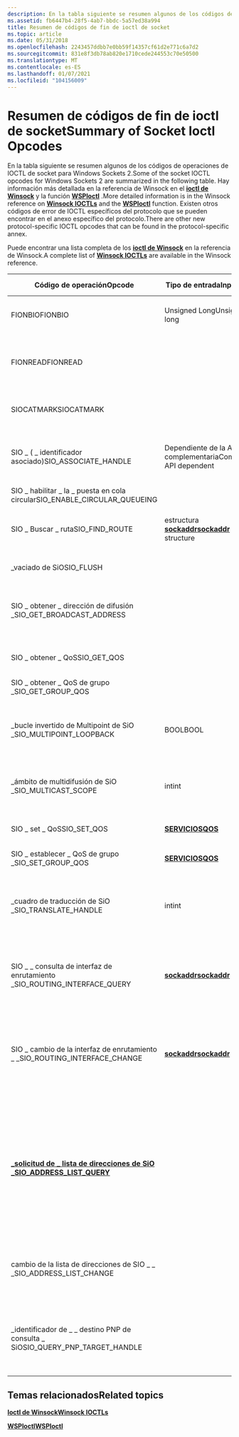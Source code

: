 ```yaml
---
description: En la tabla siguiente se resumen algunos de los códigos de operaciones de IOCTL de socket para Windows Sockets 2.
ms.assetid: fb6447b4-28f5-4ab7-bbdc-5a57ed38a994
title: Resumen de códigos de fin de ioctl de socket
ms.topic: article
ms.date: 05/31/2018
ms.openlocfilehash: 2243457ddbb7e0bb59f14357cf61d2e771c6a7d2
ms.sourcegitcommit: 831e8f3db78ab820e1710cede244553c70e50500
ms.translationtype: MT
ms.contentlocale: es-ES
ms.lasthandoff: 01/07/2021
ms.locfileid: "104156009"
---
```

# <a name="summary-of-socket-ioctl-opcodes"></a><span data-ttu-id="1afd3-103">Resumen de códigos de fin de ioctl de socket</span><span class="sxs-lookup"><span data-stu-id="1afd3-103">Summary of Socket Ioctl Opcodes</span></span>

<span data-ttu-id="1afd3-104">En la tabla siguiente se resumen algunos de los códigos de operaciones de IOCTL de socket para Windows Sockets 2.</span><span class="sxs-lookup"><span data-stu-id="1afd3-104">Some of the socket IOCTL opcodes for Windows Sockets 2 are summarized in the following table.</span></span> <span data-ttu-id="1afd3-105">Hay información más detallada en la referencia de Winsock en el [**ioctl de Winsock**](winsock-ioctls.md) y la función [**WSPIoctl**](/previous-versions/windows/hardware/network/ff566296(v=vs.85)) .</span><span class="sxs-lookup"><span data-stu-id="1afd3-105">More detailed information is in the Winsock reference on [**Winsock IOCTLs**](winsock-ioctls.md) and the [**WSPIoctl**](/previous-versions/windows/hardware/network/ff566296(v=vs.85)) function.</span></span> <span data-ttu-id="1afd3-106">Existen otros códigos de error de IOCTL específicos del protocolo que se pueden encontrar en el anexo específico del protocolo.</span><span class="sxs-lookup"><span data-stu-id="1afd3-106">There are other new protocol-specific IOCTL opcodes that can be found in the protocol-specific annex.</span></span>

<span data-ttu-id="1afd3-107">Puede encontrar una lista completa de los [**ioctl de Winsock**](winsock-ioctls.md) en la referencia de Winsock.</span><span class="sxs-lookup"><span data-stu-id="1afd3-107">A complete list of [**Winsock IOCTLs**](winsock-ioctls.md) are available in the Winsock reference.</span></span>



| <span data-ttu-id="1afd3-108">Código de operación</span><span class="sxs-lookup"><span data-stu-id="1afd3-108">Opcode</span></span>                                                      | <span data-ttu-id="1afd3-109">Tipo de entrada</span><span class="sxs-lookup"><span data-stu-id="1afd3-109">Input type</span></span>                               | <span data-ttu-id="1afd3-110">Tipo de salida</span><span class="sxs-lookup"><span data-stu-id="1afd3-110">Output type</span></span>                                 | <span data-ttu-id="1afd3-111">Significado</span><span class="sxs-lookup"><span data-stu-id="1afd3-111">Meaning</span></span>                                                                                                                                                                                                            |
|-------------------------------------------------------------|------------------------------------------|---------------------------------------------|--------------------------------------------------------------------------------------------------------------------------------------------------------------------------------------------------------------------|
| <span data-ttu-id="1afd3-112">FIONBIO</span><span class="sxs-lookup"><span data-stu-id="1afd3-112">FIONBIO</span></span>                                                     | <span data-ttu-id="1afd3-113">Unsigned Long</span><span class="sxs-lookup"><span data-stu-id="1afd3-113">Unsigned long</span></span>                            | <Not used>                            | <span data-ttu-id="1afd3-114">Habilita o deshabilita el modo de no bloqueo en el socket.</span><span class="sxs-lookup"><span data-stu-id="1afd3-114">Enables or disables nonblocking mode on the socket.</span></span>                                                                                                                                                                |
| <span data-ttu-id="1afd3-115">FIONREAD</span><span class="sxs-lookup"><span data-stu-id="1afd3-115">FIONREAD</span></span>                                                    | <Not used>                         | <span data-ttu-id="1afd3-116">Unsigned Long</span><span class="sxs-lookup"><span data-stu-id="1afd3-116">Unsigned long</span></span>                               | <span data-ttu-id="1afd3-117">Determina la cantidad de datos que se pueden leer de forma atómica desde el socket.</span><span class="sxs-lookup"><span data-stu-id="1afd3-117">Determines the amount of data that can be read atomically from the socket.</span></span>                                                                                                                                         |
| <span data-ttu-id="1afd3-118">SIOCATMARK</span><span class="sxs-lookup"><span data-stu-id="1afd3-118">SIOCATMARK</span></span>                                                  | <Not used>                         | <span data-ttu-id="1afd3-119">BOOL</span><span class="sxs-lookup"><span data-stu-id="1afd3-119">BOOL</span></span>                                        | <span data-ttu-id="1afd3-120">Determina si se han leído o no todos los datos OOB.</span><span class="sxs-lookup"><span data-stu-id="1afd3-120">Determines whether or not all OOB data has been read.</span></span>                                                                                                                                                              |
| <span data-ttu-id="1afd3-121">SIO \_ ( \_ identificador asociado)</span><span class="sxs-lookup"><span data-stu-id="1afd3-121">SIO\_ASSOCIATE\_HANDLE</span></span>                                      | <span data-ttu-id="1afd3-122">Dependiente de la API complementaria</span><span class="sxs-lookup"><span data-stu-id="1afd3-122">Companion API dependent</span></span>                  | <Not used>                            | <span data-ttu-id="1afd3-123">Asocia el socket con el identificador especificado de una interfaz complementaria.</span><span class="sxs-lookup"><span data-stu-id="1afd3-123">Associates the socket with the specified handle of a companion interface.</span></span>                                                                                                                                          |
| <span data-ttu-id="1afd3-124">SIO \_ habilitar \_ la \_ puesta en cola circular</span><span class="sxs-lookup"><span data-stu-id="1afd3-124">SIO\_ENABLE\_CIRCULAR\_QUEUEING</span></span>                             | <Not used>                         | <Not used>                            | <span data-ttu-id="1afd3-125">Habilita la puesta en cola circular.</span><span class="sxs-lookup"><span data-stu-id="1afd3-125">Enables circular queuing.</span></span>                                                                                                                                                                                          |
| <span data-ttu-id="1afd3-126">SIO \_ Buscar \_ ruta</span><span class="sxs-lookup"><span data-stu-id="1afd3-126">SIO\_FIND\_ROUTE</span></span>                                            | <span data-ttu-id="1afd3-127">estructura [**sockaddr**](sockaddr-2.md)</span><span class="sxs-lookup"><span data-stu-id="1afd3-127">[**sockaddr**](sockaddr-2.md) structure</span></span> | <Not used>                            | <span data-ttu-id="1afd3-128">Solicita la ruta a la dirección especificada que se va a detectar.</span><span class="sxs-lookup"><span data-stu-id="1afd3-128">Requests the route to the specified address to be discovered.</span></span>                                                                                                                                                      |
| <span data-ttu-id="1afd3-129">\_vaciado de SiO</span><span class="sxs-lookup"><span data-stu-id="1afd3-129">SIO\_FLUSH</span></span>                                                  | <Not used>                         | <Not used>                            | <span data-ttu-id="1afd3-130">Descarta el contenido actual de la cola de envío.</span><span class="sxs-lookup"><span data-stu-id="1afd3-130">Discards current contents of the sending queue.</span></span>                                                                                                                                                                    |
| <span data-ttu-id="1afd3-131">SIO \_ obtener \_ dirección de difusión \_</span><span class="sxs-lookup"><span data-stu-id="1afd3-131">SIO\_GET\_BROADCAST\_ADDRESS</span></span>                                | <Not used>                         | <span data-ttu-id="1afd3-132">estructura [**sockaddr**](sockaddr-2.md)</span><span class="sxs-lookup"><span data-stu-id="1afd3-132">[**sockaddr**](sockaddr-2.md) structure</span></span>    | <span data-ttu-id="1afd3-133">Recupera la dirección de difusión específica del protocolo que se va a usar en [**WSPSendTo**](/previous-versions/windows/desktop/legacy/ms742291(v=vs.85)).</span><span class="sxs-lookup"><span data-stu-id="1afd3-133">Retrieves the protocol-specific broadcast address to be used in [**WSPSendTo**](/previous-versions/windows/desktop/legacy/ms742291(v=vs.85)).</span></span>                                                                                                                  |
| <span data-ttu-id="1afd3-134">SIO \_ obtener \_ QoS</span><span class="sxs-lookup"><span data-stu-id="1afd3-134">SIO\_GET\_QOS</span></span>                                               | <Not used>                         | [<span data-ttu-id="1afd3-135">**SERVICIOS**</span><span class="sxs-lookup"><span data-stu-id="1afd3-135">**QOS**</span></span>](/windows/win32/api/winsock2/ns-winsock2-qos)                          | <span data-ttu-id="1afd3-136">Recupera las especificaciones de flujo actuales para el socket.</span><span class="sxs-lookup"><span data-stu-id="1afd3-136">Retrieves current flow specifications for the socket.</span></span>                                                                                                                                                              |
| <span data-ttu-id="1afd3-137">SIO \_ obtener \_ QoS de grupo \_</span><span class="sxs-lookup"><span data-stu-id="1afd3-137">SIO\_GET\_GROUP\_QOS</span></span>                                        | <Not used>                         | [<span data-ttu-id="1afd3-138">**SERVICIOS**</span><span class="sxs-lookup"><span data-stu-id="1afd3-138">**QOS**</span></span>](/windows/win32/api/winsock2/ns-winsock2-qos)                          | <span data-ttu-id="1afd3-139">Reservado.</span><span class="sxs-lookup"><span data-stu-id="1afd3-139">Reserved.</span></span>                                                                                                                                                                                                          |
| <span data-ttu-id="1afd3-140">\_bucle invertido de Multipoint de SiO \_</span><span class="sxs-lookup"><span data-stu-id="1afd3-140">SIO\_MULTIPOINT\_LOOPBACK</span></span>                                   | <span data-ttu-id="1afd3-141">BOOL</span><span class="sxs-lookup"><span data-stu-id="1afd3-141">BOOL</span></span>                                     | <Not used>                            | <span data-ttu-id="1afd3-142">Controla si los datos enviados en una sesión de Multipoint también se recibirán en el mismo socket del host local.</span><span class="sxs-lookup"><span data-stu-id="1afd3-142">Controls whether data sent in a multipoint session will also be received by the same socket on the local host.</span></span>                                                                                                     |
| <span data-ttu-id="1afd3-143">\_ámbito de multidifusión de SiO \_</span><span class="sxs-lookup"><span data-stu-id="1afd3-143">SIO\_MULTICAST\_SCOPE</span></span>                                       | <span data-ttu-id="1afd3-144">int</span><span class="sxs-lookup"><span data-stu-id="1afd3-144">int</span></span>                                      | <Not used>                            | <span data-ttu-id="1afd3-145">Especifica el ámbito en el que se realizarán las transmisiones de multidifusión.</span><span class="sxs-lookup"><span data-stu-id="1afd3-145">Specifies the scope over which multicast transmissions will occur.</span></span>                                                                                                                                                 |
| <span data-ttu-id="1afd3-146">SIO \_ set \_ QoS</span><span class="sxs-lookup"><span data-stu-id="1afd3-146">SIO\_SET\_QOS</span></span>                                               | [<span data-ttu-id="1afd3-147">**SERVICIOS**</span><span class="sxs-lookup"><span data-stu-id="1afd3-147">**QOS**</span></span>](/windows/win32/api/winsock2/ns-winsock2-qos)                       | <Not used>                            | <span data-ttu-id="1afd3-148">Establece nuevas especificaciones de flujo para el socket.</span><span class="sxs-lookup"><span data-stu-id="1afd3-148">Establishes new flow specifications for the socket.</span></span>                                                                                                                                                                |
| <span data-ttu-id="1afd3-149">SIO \_ establecer \_ QoS de grupo \_</span><span class="sxs-lookup"><span data-stu-id="1afd3-149">SIO\_SET\_GROUP\_QOS</span></span>                                        | [<span data-ttu-id="1afd3-150">**SERVICIOS**</span><span class="sxs-lookup"><span data-stu-id="1afd3-150">**QOS**</span></span>](/windows/win32/api/winsock2/ns-winsock2-qos)                       | <Not used>                            | <span data-ttu-id="1afd3-151">Reservado.</span><span class="sxs-lookup"><span data-stu-id="1afd3-151">Reserved.</span></span>                                                                                                                                                                                                          |
| <span data-ttu-id="1afd3-152">\_cuadro de traducción de SiO \_</span><span class="sxs-lookup"><span data-stu-id="1afd3-152">SIO\_TRANSLATE\_HANDLE</span></span>                                      | <span data-ttu-id="1afd3-153">int</span><span class="sxs-lookup"><span data-stu-id="1afd3-153">int</span></span>                                      | <span data-ttu-id="1afd3-154">Complemento dependiente de la API</span><span class="sxs-lookup"><span data-stu-id="1afd3-154">Companion-API dependent</span></span>                     | <span data-ttu-id="1afd3-155">Obtiene un identificador correspondiente para socket *s* que es válido en el contexto de una interfaz complementaria.</span><span class="sxs-lookup"><span data-stu-id="1afd3-155">Obtains a corresponding handle for socket *s* that is valid in the context of a companion interface.</span></span>                                                                                                               |
| <span data-ttu-id="1afd3-156">SIO \_ \_ consulta de interfaz de enrutamiento \_</span><span class="sxs-lookup"><span data-stu-id="1afd3-156">SIO\_ROUTING\_INTERFACE\_QUERY</span></span>                              | [<span data-ttu-id="1afd3-157">**sockaddr**</span><span class="sxs-lookup"><span data-stu-id="1afd3-157">**sockaddr**</span></span>](sockaddr-2.md)           | [<span data-ttu-id="1afd3-158">**sockaddr**</span><span class="sxs-lookup"><span data-stu-id="1afd3-158">**sockaddr**</span></span>](sockaddr-2.md)              | <span data-ttu-id="1afd3-159">Obtiene la dirección de la interfaz local que se debe usar para enviar a la dirección especificada.</span><span class="sxs-lookup"><span data-stu-id="1afd3-159">Obtains the address of the local interface that should be used to send to the specified address.</span></span>                                                                                                                   |
| <span data-ttu-id="1afd3-160">SIO \_ cambio de la interfaz de enrutamiento \_ \_</span><span class="sxs-lookup"><span data-stu-id="1afd3-160">SIO\_ROUTING\_INTERFACE\_CHANGE</span></span>                             | [<span data-ttu-id="1afd3-161">**sockaddr**</span><span class="sxs-lookup"><span data-stu-id="1afd3-161">**sockaddr**</span></span>](sockaddr-2.md)           | <Not used>                            | <span data-ttu-id="1afd3-162">Solicita la notificación de cambios en la información notificada a través de \_ \_ \_ la consulta de interfaz de enrutamiento de SiO para la dirección especificada.</span><span class="sxs-lookup"><span data-stu-id="1afd3-162">Requests notification of changes in information reported through SIO\_ROUTING\_INTERFACE\_QUERY for the specified address.</span></span>                                                                                         |
| <span data-ttu-id="1afd3-163">[**\_solicitud de \_ lista de direcciones de SiO \_**](/previous-versions/windows/desktop/legacy/dd877219(v=vs.85))</span><span class="sxs-lookup"><span data-stu-id="1afd3-163">[**SIO\_ADDRESS\_LIST\_QUERY**](/previous-versions/windows/desktop/legacy/dd877219(v=vs.85))</span></span> | <Not used>                         | [<span data-ttu-id="1afd3-164">**Dirección de SOCKET \_**</span><span class="sxs-lookup"><span data-stu-id="1afd3-164">**SOCKET\_ADDRESS**</span></span>](/windows/desktop/api/Ws2def/ns-ws2def-socket_address) | <span data-ttu-id="1afd3-165">Obtiene una lista de direcciones de transporte locales de la familia de protocolos del socket a la que se puede enlazar la aplicación.</span><span class="sxs-lookup"><span data-stu-id="1afd3-165">Obtains a list of local transport addresses of the socket's protocol family to which the application can bind.</span></span> <span data-ttu-id="1afd3-166">La lista de direcciones varía en función de la familia de direcciones y algunas direcciones se excluyen de la lista.</span><span class="sxs-lookup"><span data-stu-id="1afd3-166">The list of addresses varies based on address family and some addresses are excluded from the list.</span></span> |
| <span data-ttu-id="1afd3-167">cambio de la lista de direcciones de SIO \_ \_ \_</span><span class="sxs-lookup"><span data-stu-id="1afd3-167">SIO\_ADDRESS\_LIST\_CHANGE</span></span>                                  | <Not used>                         | <Not used>                            | <span data-ttu-id="1afd3-168">Solicita la notificación de cambios en la información notificada a través de la consulta de la lista de direcciones de SIO \_ \_ \_</span><span class="sxs-lookup"><span data-stu-id="1afd3-168">Requests notification of changes in information reported through SIO\_ADDRESS\_LIST\_QUERY</span></span>                                                                                                                         |
| <span data-ttu-id="1afd3-169">\_identificador de \_ \_ destino PNP de consulta \_ SiO</span><span class="sxs-lookup"><span data-stu-id="1afd3-169">SIO\_QUERY\_PNP\_TARGET\_HANDLE</span></span>                             | <Not used>                         | <span data-ttu-id="1afd3-170">TOMACORRIENTE</span><span class="sxs-lookup"><span data-stu-id="1afd3-170">SOCKET</span></span>                                      | <span data-ttu-id="1afd3-171">Obtiene el descriptor de socket del siguiente proveedor de la cadena de la que depende el socket actual en lo que respecta a PnP.</span><span class="sxs-lookup"><span data-stu-id="1afd3-171">Obtains socket descriptor of the next provider in the chain on which current socket depends in regards to PnP.</span></span>                                                                                                     |



 

## <a name="related-topics"></a><span data-ttu-id="1afd3-172">Temas relacionados</span><span class="sxs-lookup"><span data-stu-id="1afd3-172">Related topics</span></span>

<dl> <dt>

[<span data-ttu-id="1afd3-173">**Ioctl de Winsock**</span><span class="sxs-lookup"><span data-stu-id="1afd3-173">**Winsock IOCTLs**</span></span>](winsock-ioctls.md)
</dt> <dt>

<span data-ttu-id="1afd3-174">[**WSPIoctl**](/previous-versions/windows/hardware/network/ff566296(v=vs.85))</span><span class="sxs-lookup"><span data-stu-id="1afd3-174">[**WSPIoctl**](/previous-versions/windows/hardware/network/ff566296(v=vs.85))</span></span>
</dt> </dl>

 

 

